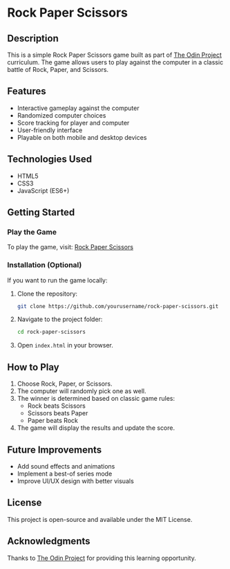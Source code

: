 # Rock Paper Scissors

## Description
This is a simple Rock Paper Scissors game built as part of [The Odin Project](https://www.theodinproject.com/) curriculum. The game allows users to play against the computer in a classic battle of Rock, Paper, and Scissors.

## Features
- Interactive gameplay against the computer
- Randomized computer choices
- Score tracking for player and computer
- User-friendly interface
- Playable on both mobile and desktop devices

## Technologies Used
- HTML5
- CSS3
- JavaScript (ES6+)

## Getting Started
### Play the Game
To play the game, visit: [Rock Paper Scissors](https://mishoshup.github.io/rock-paper-scissors/)

### Installation (Optional)
If you want to run the game locally:
1. Clone the repository:
   ```bash
   git clone https://github.com/yourusername/rock-paper-scissors.git
   ```
2. Navigate to the project folder:
   ```bash
   cd rock-paper-scissors
   ```
3. Open `index.html` in your browser.

## How to Play
1. Choose Rock, Paper, or Scissors.
2. The computer will randomly pick one as well.
3. The winner is determined based on classic game rules:
   - Rock beats Scissors
   - Scissors beats Paper
   - Paper beats Rock
4. The game will display the results and update the score.

## Future Improvements
- Add sound effects and animations
- Implement a best-of series mode
- Improve UI/UX design with better visuals

## License
This project is open-source and available under the MIT License.

## Acknowledgments
Thanks to [The Odin Project](https://www.theodinproject.com/) for providing this learning opportunity.

